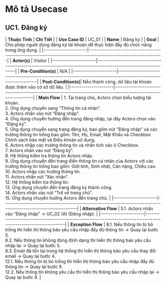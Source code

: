# Mô tả Usecase

## UC1. Đăng ký

| **Thuộc Tính**       | **Chi Tiết**                                                                                                      |
| **Use Case ID**      | UC_01                                                                                                             |
| **Name**             | Đăng ký                                                                                                           |
| **Goal**             | Cho phép người dùng đăng ký tài khoản để thực hiện đầy đủ chức năng trong ứng dụng.                               |
|----------------------|-------------------------------------------------------------------------------------------------------------------|
| **Actor(s)**         | Visitor                                                                                                           |
|----------------------|-------------------------------------------------------------------------------------------------------------------|
| **Pre-Condition(s)** | N/A                                                                                                               |
|----------------------|-------------------------------------------------------------------------------------------------------------------|
| **Post-Condition(s)**| Nếu thành công, dữ liệu tài khoản được thêm vào cơ sở dữ liệu.                                                    |
|----------------------|-------------------------------------------------------------------------------------------------------------------|
| **Main Flow**        | 1. Tại trang chủ, Actors chọn biểu tượng tài khoản. <br> 2. Ứng dụng chuyển sang “Thông tin cá nhân”. <br> 3. Actors nhấn vào nút “Đăng nhập”. <br> 4. Ứng dụng chuyển hướng đến trang đăng nhập, tại đây Actors chọn vào “Đăng ký”. <br> 5. Ứng dụng chuyển sang trang đăng ký, bao gồm nút "Đăng nhập" và các trường thông tin trống bao gồm: Tên, Họ, Email, Mật Khẩu và Checkbox Chính sách bảo mật và Điều khoản sử dụng. <br> 6. Actors nhập các trường thông tin và nhấn tích vào ô Checkbox. <br> 7. Actors nhấn vào nút “Đăng ký”. <br> 8. Hệ thống kiểm tra thông tin Actors nhập. <br> 9. Ứng dụng chuyển đến trang điền thông tin cá nhân của Actors với các trường thông tin trống bao gồm: Giới tính, Sinh nhật, Cân nặng, Chiều cao. <br> 10. Actors nhập các trường thông tin. <br> 11. Actors nhấn nút “Xác nhận”. <br> 12. Hệ thống kiểm tra thông tin. <br> 13. Ứng dụng chuyển đến trang đăng ký thành công. <br> 14. Actors nhấn vào nút “Trở về trang chủ”. <br> 15. Ứng dụng chuyển hướng Actors đến trang chủ. |
|----------------------|-------------------------------------------------------------------------------------------------------------------|
| **Alternative Flow** | 5.1. Actors nhấn vào “Đăng nhập” → UC_02 (A) (Đăng nhập).                                                       |
|----------------------|-------------------------------------------------------------------------------------------------------------------|
| **Exception Flow**   | 8.1. Nếu thông tin bị bỏ trống thì hiển thị thông báo yêu cầu nhập đầy đủ thông tin → Quay lại bước 5. <br> 8.2. Nếu thông tin không đúng định dạng thì hiển thị thông báo yêu cầu nhập lại → Quay lại bước 5. <br> 8.3. Email đã tồn tại trong hệ thống thì hiển thị thông báo yêu cầu thay đổi email → Quay lại bước 4. <br> 12.1. Nếu thông tin bị bỏ trống thì hiển thị thông báo yêu cầu nhập đầy đủ thông tin → Quay lại bước 9. <br> 12.2. Nếu thông tin không yêu cầu thì hiển thị thông báo yêu cầu nhập lại → Quay lại bước 9. |
